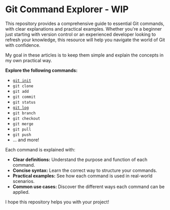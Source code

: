 # Git Command Explorer - WIP

This repository provides a comprehensive guide to essential Git commands, with clear explanations and practical examples. Whether you're a beginner just starting with version control or an experienced developer looking to refresh your knowledge, this resource will help you navigate the world of Git with confidence.

My goal in these articles is to keep them simple and explain the concepts in my own practical way.

**Explore the following commands:**

* [`git init`](https://github.com/leandrodrey/git/blob/master/git_init.md)
* `git clone`
* `git add`
* `git commit`
* `git status`
* [`git log`](https://github.com/leandrodrey/git/blob/master/git_log.md)
* `git branch`
* `git checkout`
* `git merge`
* `git pull`
* `git push`
* ... and more!

Each command is explained with:

* **Clear definitions:** Understand the purpose and function of each command.
* **Concise syntax:** Learn the correct way to structure your commands.
* **Practical examples:** See how each command is used in real-world scenarios.
* **Common use cases:** Discover the different ways each command can be applied.

I hope this repository helps you with your project!
